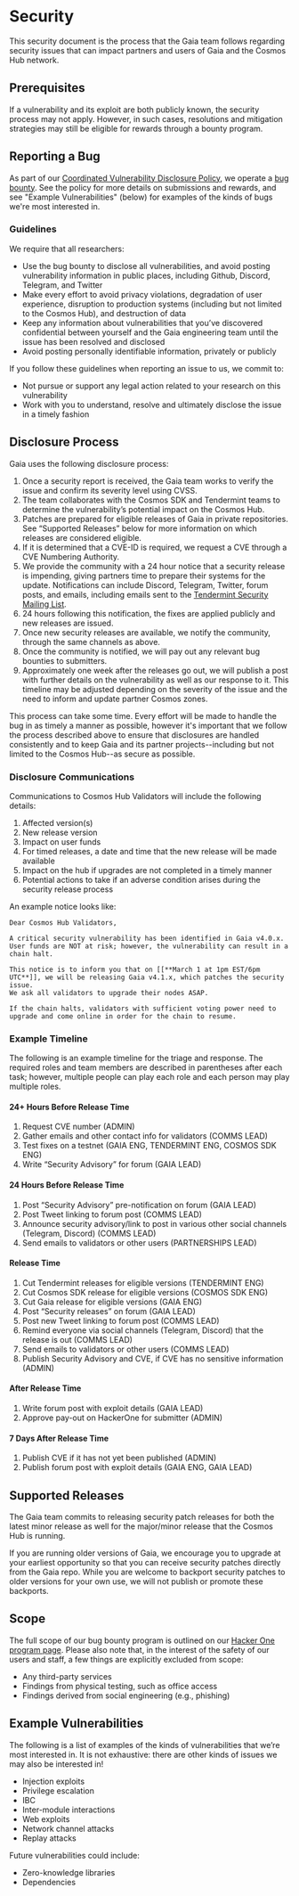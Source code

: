 # Security

This security document is the process that the Gaia team follows regarding
security issues that can impact partners and users of Gaia and the Cosmos Hub
network.

## Prerequisites

If a vulnerability and its exploit are both publicly known, the security process
may not apply. However, in such cases, resolutions and mitigation strategies may
still be eligible for rewards through a bounty program.

## Reporting a Bug

As part of our
[Coordinated Vulnerability Disclosure Policy](https://tendermint.com/security),
we operate a [bug bounty](https://hackerone.com/tendermint). See the policy for
more details on submissions and rewards, and see "Example Vulnerabilities"
(below) for examples of the kinds of bugs we're most interested in.

### Guidelines

We require that all researchers:

*   Use the bug bounty to disclose all vulnerabilities, and avoid posting
    vulnerability information in public places, including Github, Discord,
    Telegram, and Twitter
*   Make every effort to avoid privacy violations, degradation of user experience,
    disruption to production systems (including but not limited to the Cosmos
    Hub), and destruction of data
*   Keep any information about vulnerabilities that you’ve discovered confidential
    between yourself and the Gaia engineering team until the issue has been
    resolved and disclosed
*   Avoid posting personally identifiable information, privately or publicly

If you follow these guidelines when reporting an issue to us, we commit to:

*   Not pursue or support any legal action related to your research on this
    vulnerability
*   Work with you to understand, resolve and ultimately disclose the issue in a
    timely fashion

## Disclosure Process

Gaia uses the following disclosure process:

1.  Once a security report is received, the Gaia team works to verify the issue
    and confirm its severity level using CVSS.
2.  The team collaborates with the Cosmos SDK and Tendermint teams to determine
    the vulnerability’s potential impact on the Cosmos Hub.
3.  Patches are prepared for eligible releases of Gaia in private repositories.
    See “Supported Releases” below for more information on which releases are
    considered eligible.
4.  If it is determined that a CVE-ID is required, we request a CVE through a CVE
    Numbering Authority.
5.  We provide the community with a 24 hour notice that a security release is
    impending, giving partners time to prepare their systems for the update.
    Notifications can include Discord, Telegram, Twitter, forum posts, and
    emails, including emails sent to the
    [Tendermint Security Mailing List](https://berlin.us4.list-manage.com/subscribe?u=431b35421ff7edcc77df5df10\&id=3fe93307bc).
6.  24 hours following this notification, the fixes are applied publicly and new
    releases are issued.
7.  Once new security releases are available, we notify the community, through
    the same channels as above.
    <!-- We also publish a Security Advisory on Github and publish the CVE, as long as neither the Security Advisory nor the CVE include any information on how to exploit these vulnerabilities beyond what information is already available in the patch itself. -->
8.  Once the community is notified, we will pay out any relevant bug bounties to
    submitters.
9.  Approximately one week after the releases go out, we will publish a post with
    further details on the vulnerability as well as our response to it. This
    timeline may be adjusted depending on the severity of the issue and the need
    to inform and update partner Cosmos zones.

This process can take some time. Every effort will be made to handle the bug in
as timely a manner as possible, however it's important that we follow the
process described above to ensure that disclosures are handled consistently and
to keep Gaia and its partner projects--including but not limited to the Cosmos
Hub--as secure as possible.

### Disclosure Communications

Communications to Cosmos Hub Validators will include the following details:

1.  Affected version(s)
2.  New release version
3.  Impact on user funds
4.  For timed releases, a date and time that the new release will be made
    available
5.  Impact on the hub if upgrades are not completed in a timely manner
6.  Potential actions to take if an adverse condition arises during the security
    release process

An example notice looks like:

    Dear Cosmos Hub Validators,

    A critical security vulnerability has been identified in Gaia v4.0.x.
    User funds are NOT at risk; however, the vulnerability can result in a chain halt.

    This notice is to inform you that on [[**March 1 at 1pm EST/6pm UTC**]], we will be releasing Gaia v4.1.x, which patches the security issue.
    We ask all validators to upgrade their nodes ASAP.

    If the chain halts, validators with sufficient voting power need to upgrade and come online in order for the chain to resume.

### Example Timeline

The following is an example timeline for the triage and response. The required
roles and team members are described in parentheses after each task; however,
multiple people can play each role and each person may play multiple roles.

#### 24+ Hours Before Release Time

1.  Request CVE number (ADMIN)
2.  Gather emails and other contact info for validators (COMMS LEAD)
3.  Test fixes on a testnet (GAIA ENG, TENDERMINT ENG, COSMOS SDK ENG)
4.  Write “Security Advisory” for forum (GAIA LEAD)

#### 24 Hours Before Release Time

1.  Post “Security Advisory” pre-notification on forum (GAIA LEAD)
2.  Post Tweet linking to forum post (COMMS LEAD)
3.  Announce security advisory/link to post in various other social channels
    (Telegram, Discord) (COMMS LEAD)
4.  Send emails to validators or other users (PARTNERSHIPS LEAD)

#### Release Time

1.  Cut Tendermint releases for eligible versions (TENDERMINT ENG)
2.  Cut Cosmos SDK release for eligible versions (COSMOS SDK ENG)
3.  Cut Gaia release for eligible versions (GAIA ENG)
4.  Post “Security releases” on forum (GAIA LEAD)
5.  Post new Tweet linking to forum post (COMMS LEAD)
6.  Remind everyone via social channels (Telegram, Discord) that the release is
    out (COMMS LEAD)
7.  Send emails to validators or other users (COMMS LEAD)
8.  Publish Security Advisory and CVE, if CVE has no sensitive information
    (ADMIN)

#### After Release Time

1.  Write forum post with exploit details (GAIA LEAD)
2.  Approve pay-out on HackerOne for submitter (ADMIN)

#### 7 Days After Release Time

1.  Publish CVE if it has not yet been published (ADMIN)
2.  Publish forum post with exploit details (GAIA ENG, GAIA LEAD)

## Supported Releases

The Gaia team commits to releasing security patch releases for both the latest
minor release as well for the major/minor release that the Cosmos Hub is
running.

If you are running older versions of Gaia, we encourage you to upgrade at your
earliest opportunity so that you can receive security patches directly from the
Gaia repo. While you are welcome to backport security patches to older versions
for your own use, we will not publish or promote these backports.

## Scope

The full scope of our bug bounty program is outlined on our
[Hacker One program page](https://hackerone.com/tendermint). Please also note
that, in the interest of the safety of our users and staff, a few things are
explicitly excluded from scope:

*   Any third-party services
*   Findings from physical testing, such as office access
*   Findings derived from social engineering (e.g., phishing)

## Example Vulnerabilities

The following is a list of examples of the kinds of vulnerabilities that we’re
most interested in. It is not exhaustive: there are other kinds of issues we may
also be interested in!

*   Injection exploits
*   Privilege escalation
*   IBC
*   Inter-module interactions
*   Web exploits
*   Network channel attacks
*   Replay attacks

Future vulnerabilities could include:

*   Zero-knowledge libraries
*   Dependencies
